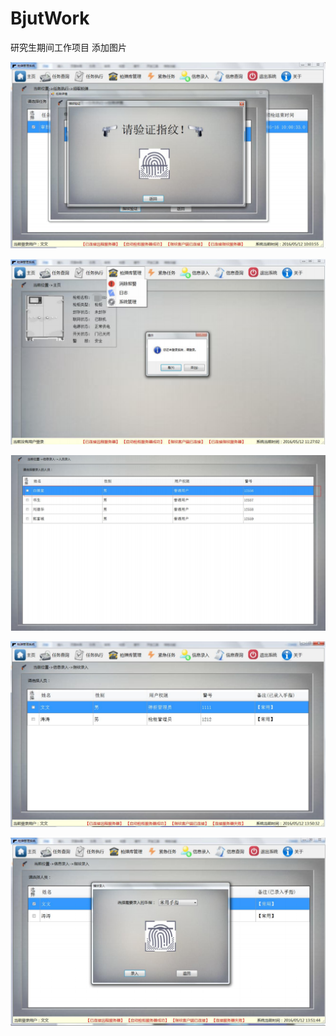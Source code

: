 # BjutWork
研究生期间工作项目
添加图片

![image](PIC/图片1.png)

![image](PIC/图片2.png)

![image](PIC/图片3.png)

![image](PIC/图片4.png)

![image](PIC/图片5.png)
